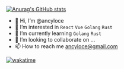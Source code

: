 [![Anurag's GitHub stats](https://github-readme-stats.vercel.app/api?username=ancyloce)](https://github.com/anuraghazra/github-readme-stats)

- 👋 Hi, I’m @ancyloce
- 👀 I’m interested in `React` `Vue` `Golang` `Rust`
- 🌱 I’m currently learning `Golang` `Rust`
- 💞️ I’m looking to collaborate on ...
- 📫 How to reach me ancyloce@gmail.com

[![wakatime](https://wakatime.com/badge/user/2037569f-c758-4ff8-ad49-1994fbbecc97.svg)](https://wakatime.com/@2037569f-c758-4ff8-ad49-1994fbbecc97)

<!---
ancyloce/ancyloce is a ✨ special ✨ repository because its `README.md` (this file) appears on your GitHub profile.
You can click the Preview link to take a look at your changes.
--->

